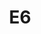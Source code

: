 ---
title: "E6"
address: ""
postalCode: 75000
city: "Paris"
label: ""
when: 2019-09-19
description: ""
draft: true
photos: []
important: false
association: ""
tags: 
- past
- upcoming

---